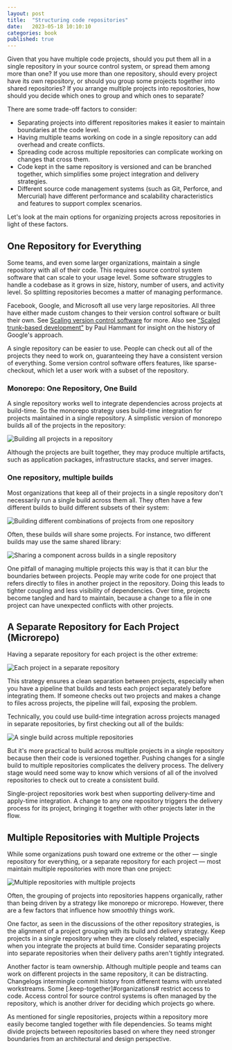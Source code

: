 ```yaml
---
layout: post
title:  "Structuring code repositories"
date:   2023-05-18 10:10:10
categories: book
published: true
---
```


Given that you have multiple code projects, should you put them all in a single repository in your source control system, or spread them among more than one? If you use more than one repository, should every project have its own repository, or should you group some projects together into shared repositories? If you arrange multiple projects into repositories, how should you decide which ones to group and which ones to separate?

There are some trade-off factors to consider:

* Separating projects into different repositories makes it easier to maintain boundaries at the code level.
* Having multiple teams working on code in a single repository can add overhead and create conflicts.
* Spreading code across multiple repositories can complicate working on changes that cross them.
* Code kept in the same repository is versioned and can be branched together, which simplifies some project integration and delivery strategies.
* Different source code management systems (such as Git, Perforce, and Mercurial) have different performance and scalability characteristics and features to support complex scenarios.

Let's look at the main options for organizing projects across repositories in light of these factors.


## One Repository for Everything

Some teams, and even some larger organizations, maintain a single repository with all of their code. This requires source control system software that can scale to your usage level. Some software struggles to handle a codebase as it grows in size, history, number of users, and activity level. So splitting repositories becomes a matter of managing performance.

Facebook, Google, and Microsoft all use very large repositories. All three have either made custom changes to their version control software or built their own. See [Scaling version control software](https://oreil.ly/2KBk8) for more. Also see ["Scaled trunk-based development"](https://oreil.ly/Dc21t) by Paul Hammant for insight on the history of Google's approach.

A single repository can be easier to use. People can check out all of the projects they need to work on, guaranteeing they have a consistent version of everything. Some version control software offers features, like sparse-checkout, which let a user work with a subset of the repository.


### Monorepo: One Repository, One Build

A single repository works well to integrate dependencies across projects at build-time. So the monorepo strategy uses build-time integration for projects maintained in a single repository. A simplistic version of monorepo builds all of the projects in the repository:


![Building all projects in a repository](/images/repos-monorepo-builds.png)


Although the projects are built together, they may produce multiple artifacts, such as application packages, infrastructure stacks, and server images.


### One repository, multiple builds

Most organizations that keep all of their projects in a single repository don't necessarily run a single build across them all. They often have a few different builds to build different subsets of their system:


![Building different combinations of projects from one repository](/images/repos-one-repo-multiple-builds.png)


Often, these builds will share some projects. For instance, two different builds may use the same shared library:


![Sharing a component across builds in a single repository](/images/repos-shared-library.png)


One pitfall of managing multiple projects this way is that it can blur the boundaries between projects. People may write code for one project that refers directly to files in another project in the repository. Doing this leads to tighter coupling and less visibility of dependencies. Over time, projects become tangled and hard to maintain, because a change to a file in one project can have unexpected conflicts with other projects.


## A Separate Repository for Each Project (Microrepo)

Having a separate repository for each project is the other extreme:


![Each project in a separate repository](/images/repos-microrepos.png)


This strategy ensures a clean separation between projects, especially when you have a pipeline that builds and tests each project separately before integrating them. If someone checks out two projects and makes a change to files across projects, the pipeline will fail, exposing the problem.

Technically, you could use build-time integration across projects managed in separate repositories, by first checking out all of the builds:


![A single build across multiple repositories](/images/repos-one-build-multiple-repos.png)


But it's more practical to build across multiple projects in a single repository because then their code is versioned together. Pushing changes for a single build to multiple repositories complicates the delivery process. The delivery stage would need some way to know which versions of all of the involved repositories to check out to create a consistent build.

Single-project repositories work best when supporting delivery-time and apply-time integration. A change to any one repository triggers the delivery process for its project, bringing it together with other projects later in the flow.


## Multiple Repositories with Multiple Projects

While some organizations push toward one extreme or the other — single repository for everything, or a separate repository for each project — most maintain multiple repositories with more than one project:


![Multiple repositories with multiple projects](/images/repos-mult-repos-multi-projects.png)


Often, the grouping of projects into repositories happens organically, rather than being driven by a strategy like monorepo or microrepo. However, there are a few factors that influence how smoothly things work.

One factor, as seen in the discussions of the other repository strategies, is the alignment of a project grouping with its build and delivery strategy. Keep projects in a single repository when they are closely related, especially when you integrate the projects at build time. Consider separating projects into separate repositories when their delivery paths aren't tightly integrated.

Another factor is team ownership. Although multiple people and teams can work on different projects in the same repository, it can be distracting. Changelogs intermingle commit history from different teams with unrelated workstreams. Some [.keep-together]#organizations# restrict access to code. Access control for source control systems is often managed by the repository, which is another driver for deciding which projects go where.

As mentioned for single repositories, projects within a repository more easily become tangled together with file dependencies. So teams might divide projects between repositories based on where they need stronger boundaries from an architectural and design perspective.
